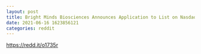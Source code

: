 ```yaml
--- 
layout: post 
title: Bright Minds Biosciences Announces Application to List on Nasdaq 
date: 2021-06-16 1623856121 
categories: reddit 
--- 
```

https://redd.it/o1735r